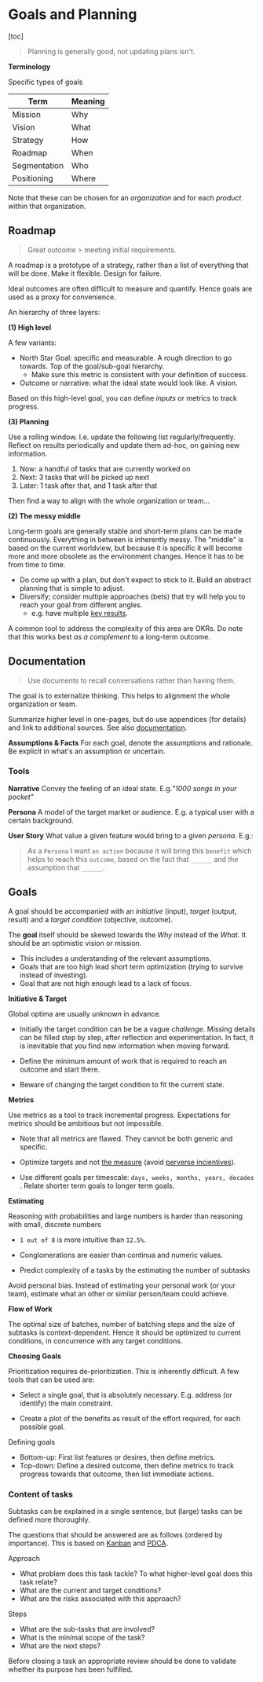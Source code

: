 # Goals and Planning

[toc]

> Planning is generally good, not updating plans isn't.



**Terminology**

Specific types of goals

| Term         | Meaning |
| ------------ | ------- |
| Mission      | Why     |
| Vision       | What    |
| Strategy     | How     |
| Roadmap      | When    |
| Segmentation | Who     |
| Positioning  | Where   |

Note that these can be chosen for an *organization* and for each *product* within that organization.



## Roadmap

> Great outcome > meeting initial requirements.

A roadmap is a prototype of a strategy, rather than a list of everything that will be done. Make it flexible. Design for failure.

Ideal outcomes are often difficult to measure and quantify. Hence goals are used as a proxy for convenience.

An hierarchy of three layers:

**(1) High level**

A few variants:

- North Star Goal: specific and measurable. A rough direction to go towards. Top of the goal/sub-goal hierarchy.
    - Make sure this metric is consistent with your definition of success.
- Outcome or narrative: what the ideal state would look like. A vision.

Based on this high-level goal, you can define *inputs* or metrics to track progress.

**(3) Planning**

Use a rolling window. I.e. update the following list regularly/frequently. Reflect on results periodically and update them ad-hoc, on gaining new information.

1. Now: a handful of tasks that are currently worked on
2. Next: 3 tasks that will be picked up next
3. Later: 1 task after that, and 1 task after that

Then find a way to align with the whole organization or team...

**(2) The messy middle**

Long-term goals are generally stable and short-term plans can be made continuously. Everything in between is inherently messy. The "middle" is based on the current worldview, but because it is specific it will become more and more obsolete as the environment changes. Hence it has to be from time to time.

- Do come up with a plan, but don't expect to stick to it. Build an abstract planning that is simple to adjust.
- Diversify; consider multiple approaches (bets) that try will help you to reach your goal from different angles.
    - e.g. have multiple [key results](https://en.wikipedia.org/wiki/OKR).

A common tool to address the complexity of this area are OKRs. Do note that this works best *as a complement* to a long-term outcome. 




## Documentation

> Use documents to recall conversations rather than having them.

The goal is to externalize thinking. This helps to alignment the whole organization or team.

Summarize higher level in one-pages, but do use appendices (for details) and link to additional sources. See also [documentation](documentation.md).

**Assumptions & Facts**
For each goal, denote the assumptions and rationale. Be explicit in what's an assumption or uncertain.



### Tools

**Narrative**
Convey the feeling of an ideal state. E.g.*"1000 songs in your pocket"*

**Persona**
A model of the target market or audience. E.g. a typical user with a certain background.

**User Story**
What value a given feature would bring to a given *persona*. E.g.:

> As a `Persona` I want  `an action` because it will bring this `benefit` which helps to reach this `outcome`, based on the fact that `______`  and the assumption that `______`.



## Goals

A goal should be accompanied with an *initiative* (input), *target* (output, result) and a *target condition* (objective, outcome).



The **goal** itself should be skewed towards the *Why* instead of the *What*. It should be an optimistic vision or mission.
- This includes a understanding of the relevant assumptions.
- Goals that are too high lead short term optimization (trying to survive instead of investing).
- Goal that are not high enough lead to a lack of focus.

**Initiative & Target**

Global optima are usually unknown in advance.

- Initially the target condition can be be a vague *challenge*. Missing details can be filled step by step, after reflection and experimentation. In fact, it is inevitable that you find new information when moving forward.
- Define the minimum amount of work that is required to reach an outcome and start there.

- Beware of changing the target condition to fit the current state.

**Metrics**

Use metrics as a tool to track incremental progress. Expectations for metrics should be ambitious but not impossible.

- Note that all metrics are flawed. They cannot be both generic and specific.
- Optimize targets and not [the measure](https://en.wikipedia.org/wiki/Goodhart%27s_law) (avoid [perverse incientives](https://en.wikipedia.org/wiki/Perverse_incentive)).

- Use different goals per timescale: `days, weeks, months, years, decades `. Relate shorter term goals to longer term goals. 

**Estimating**

Reasoning with probabilities and large numbers is harder than reasoning with small, discrete numbers

- `1 out of 8` is more intuitive than `12.5%`.
- Conglomerations are easier than continua and numeric values.

- Predict complexity of a tasks by the estimating the number of subtasks

Avoid personal bias. Instead of estimating your personal work (or your team), estimate what an other or similar person/team could achieve.

**Flow of Work**

The optimal size of batches, number of batching steps and the size of subtasks is context-dependent. Hence it should be optimized to current conditions, in concurrence with any target conditions.



**Choosing Goals**

Prioritization requires de-prioritization. This is inherently difficult. A few tools that can be used are:

- Select a single goal, that is absolutely necessary. E.g. address (or identify) the main constraint.

- Create a plot of the benefits as result of the effort required, for each possible goal.



Defining goals

- Bottom-up: First list features or desires, then define metrics.
- Top-down: Define a desired outcome, then define metrics to track progress towards that outcome, then list immediate actions. 





### Content of tasks

Subtasks can be explained in a single sentence, but (large) tasks can be defined more thoroughly.

The questions that should be answered are as follows (ordered by importance). This is based on [Kanban](https://en.wikipedia.org/wiki/Kanban) and [PDCA](https://en.wikipedia.org/wiki/PDCA).

Approach

- What problem does this task tackle? To what higher-level goal does this task relate?
- What are the current and target conditions?
- What are the risks associated with this approach?

Steps

- What are the sub-tasks that are involved?
- What is the minimal scope of the task?
- What are the next steps?

Before closing a task an appropriate review should be done to validate whether its purpose has been fulfilled.
